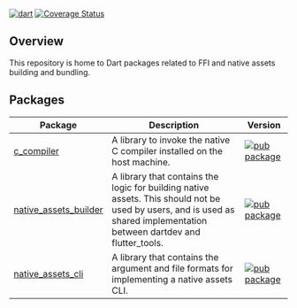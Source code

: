 [![dart](https://github.com/dart-lang/native/actions/workflows/dart.yaml/badge.svg)](https://github.com/dart-lang/native/actions/workflows/dart.yaml)
[![Coverage Status](https://coveralls.io/repos/github/dart-lang/native/badge.svg?branch=main)](https://coveralls.io/github/dart-lang/native?branch=main)

## Overview

This repository is home to Dart packages related to FFI and native assets
building and bundling.

## Packages

| Package                                      | Description                                                                                 | Version |
| -------------------------------------------- | ------------------------------------------------------------------------------------------- | ------- |
| [c_compiler](pkgs/c_compiler/)               | A library to invoke the native C compiler installed on the host machine.                    | [![pub package](https://img.shields.io/pub/v/c_compiler.svg)](https://pub.dev/packages/c_compiler) |
| [native_assets_builder](pkgs/native_assets_builder/) | A library that contains the logic for building native assets. This should not be used by users, and is used as shared implementation between dartdev and flutter_tools. | [![pub package](https://img.shields.io/pub/v/native_assets_builder.svg)](https://pub.dev/packages/native_assets_builder)         |
| [native_assets_cli](pkgs/native_assets_cli/) | A library that contains the argument and file formats for implementing a native assets CLI. | [![pub package](https://img.shields.io/pub/v/native_assets_cli.svg)](https://pub.dev/packages/native_assets_cli)        |

<!-- ## Publishing automation

For information about our publishing automation and release process, see
https://github.com/dart-lang/ecosystem/wiki/Publishing-automation.

For additional information about contributing, see our
[contributing](CONTRIBUTING.md) page. -->
